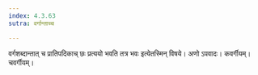 ```yaml
---
index: 4.3.63
sutra: वर्गान्ताच्च

---
```

वर्गशब्दान्तात् च प्रातिपदिकाच् छः प्रत्ययो भवति तत्र भवः इत्येतस्मिन् विषये। अणो ऽपवादः। कवर्गीयम्। चवर्गीयम्।